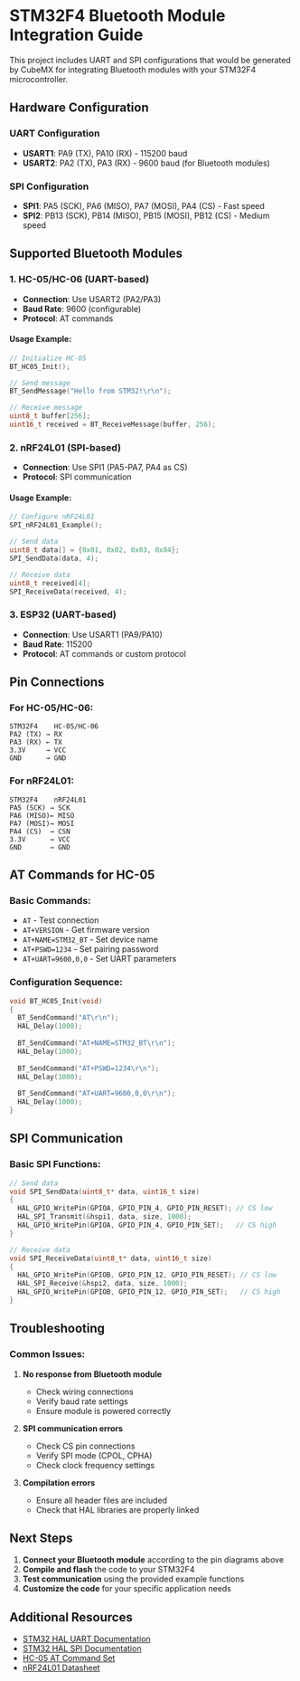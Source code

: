 # STM32F4 Bluetooth Module Integration Guide

This project includes UART and SPI configurations that would be generated by CubeMX for integrating Bluetooth modules with your STM32F4 microcontroller.

## Hardware Configuration

### UART Configuration
- **USART1**: PA9 (TX), PA10 (RX) - 115200 baud
- **USART2**: PA2 (TX), PA3 (RX) - 9600 baud (for Bluetooth modules)

### SPI Configuration
- **SPI1**: PA5 (SCK), PA6 (MISO), PA7 (MOSI), PA4 (CS) - Fast speed
- **SPI2**: PB13 (SCK), PB14 (MISO), PB15 (MOSI), PB12 (CS) - Medium speed

## Supported Bluetooth Modules

### 1. HC-05/HC-06 (UART-based)
- **Connection**: Use USART2 (PA2/PA3)
- **Baud Rate**: 9600 (configurable)
- **Protocol**: AT commands

#### Usage Example:
```c
// Initialize HC-05
BT_HC05_Init();

// Send message
BT_SendMessage("Hello from STM32!\r\n");

// Receive message
uint8_t buffer[256];
uint16_t received = BT_ReceiveMessage(buffer, 256);
```

### 2. nRF24L01 (SPI-based)
- **Connection**: Use SPI1 (PA5-PA7, PA4 as CS)
- **Protocol**: SPI communication

#### Usage Example:
```c
// Configure nRF24L01
SPI_nRF24L01_Example();

// Send data
uint8_t data[] = {0x01, 0x02, 0x03, 0x04};
SPI_SendData(data, 4);

// Receive data
uint8_t received[4];
SPI_ReceiveData(received, 4);
```

### 3. ESP32 (UART-based)
- **Connection**: Use USART1 (PA9/PA10)
- **Baud Rate**: 115200
- **Protocol**: AT commands or custom protocol

## Pin Connections

### For HC-05/HC-06:
```
STM32F4    HC-05/HC-06
PA2 (TX) → RX
PA3 (RX) ← TX
3.3V     → VCC
GND      → GND
```

### For nRF24L01:
```
STM32F4    nRF24L01
PA5 (SCK) → SCK
PA6 (MISO)← MISO
PA7 (MOSI)→ MOSI
PA4 (CS)  → CSN
3.3V      → VCC
GND       → GND
```

## AT Commands for HC-05

### Basic Commands:
- `AT` - Test connection
- `AT+VERSION` - Get firmware version
- `AT+NAME=STM32_BT` - Set device name
- `AT+PSWD=1234` - Set pairing password
- `AT+UART=9600,0,0` - Set UART parameters

### Configuration Sequence:
```c
void BT_HC05_Init(void)
{
  BT_SendCommand("AT\r\n");
  HAL_Delay(1000);
  
  BT_SendCommand("AT+NAME=STM32_BT\r\n");
  HAL_Delay(1000);
  
  BT_SendCommand("AT+PSWD=1234\r\n");
  HAL_Delay(1000);
  
  BT_SendCommand("AT+UART=9600,0,0\r\n");
  HAL_Delay(1000);
}
```

## SPI Communication

### Basic SPI Functions:
```c
// Send data
void SPI_SendData(uint8_t* data, uint16_t size)
{
  HAL_GPIO_WritePin(GPIOA, GPIO_PIN_4, GPIO_PIN_RESET); // CS low
  HAL_SPI_Transmit(&hspi1, data, size, 1000);
  HAL_GPIO_WritePin(GPIOA, GPIO_PIN_4, GPIO_PIN_SET);   // CS high
}

// Receive data
void SPI_ReceiveData(uint8_t* data, uint16_t size)
{
  HAL_GPIO_WritePin(GPIOB, GPIO_PIN_12, GPIO_PIN_RESET); // CS low
  HAL_SPI_Receive(&hspi2, data, size, 1000);
  HAL_GPIO_WritePin(GPIOB, GPIO_PIN_12, GPIO_PIN_SET);   // CS high
}
```

## Troubleshooting

### Common Issues:

1. **No response from Bluetooth module**
   - Check wiring connections
   - Verify baud rate settings
   - Ensure module is powered correctly

2. **SPI communication errors**
   - Check CS pin connections
   - Verify SPI mode (CPOL, CPHA)
   - Check clock frequency settings

3. **Compilation errors**
   - Ensure all header files are included
   - Check that HAL libraries are properly linked

## Next Steps

1. **Connect your Bluetooth module** according to the pin diagrams above
2. **Compile and flash** the code to your STM32F4
3. **Test communication** using the provided example functions
4. **Customize the code** for your specific application needs

## Additional Resources

- [STM32 HAL UART Documentation](https://www.st.com/resource/en/user_manual/dm00105879.pdf)
- [STM32 HAL SPI Documentation](https://www.st.com/resource/en/user_manual/dm00105879.pdf)
- [HC-05 AT Command Set](https://www.itead.cc/wiki/Serial_to_Bluetooth)
- [nRF24L01 Datasheet](https://www.nordicsemi.com/Products/Low-power-short-range-wireless/nRF24-series) 